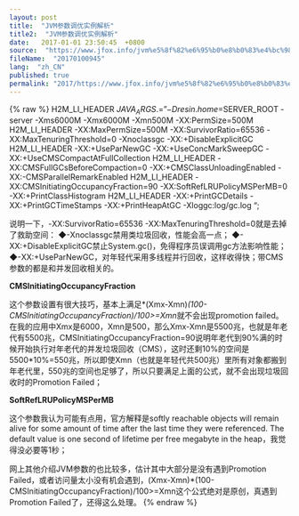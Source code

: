 ```yaml
---
layout: post
title:  "JVM参数调优实例解析"
title2:  "JVM参数调优实例解析"
date:   2017-01-01 23:50:45  +0800
source:  "https://www.jfox.info/jvm%e5%8f%82%e6%95%b0%e8%b0%83%e4%bc%98%e5%ae%9e%e4%be%8b%e8%a7%a3%e6%9e%90.html"
fileName:  "20170100945"
lang:  "zh_CN"
published: true
permalink: "2017/https://www.jfox.info/jvm%e5%8f%82%e6%95%b0%e8%b0%83%e4%bc%98%e5%ae%9e%e4%be%8b%e8%a7%a3%e6%9e%90.html"
---
```

{% raw %}
H2M_LI_HEADER $JAVA_ARGS .= ” -Dresin.home=$SERVER_ROOT -server -Xms6000M -Xmx6000M -Xmn500M -XX:PermSize=500M 
H2M_LI_HEADER -XX:MaxPermSize=500M -XX:SurvivorRatio=65536 -XX:MaxTenuringThreshold=0 -Xnoclassgc -XX:+DisableExplicitGC 
H2M_LI_HEADER -XX:+UseParNewGC -XX:+UseConcMarkSweepGC -XX:+UseCMSCompactAtFullCollection 
H2M_LI_HEADER -XX:CMSFullGCsBeforeCompaction=0 -XX:+CMSClassUnloadingEnabled -XX:-CMSParallelRemarkEnabled 
H2M_LI_HEADER -XX:CMSInitiatingOccupancyFraction=90 -XX:SoftRefLRUPolicyMSPerMB=0 -XX:+PrintClassHistogram 
H2M_LI_HEADER -XX:+PrintGCDetails -XX:+PrintGCTimeStamps -XX:+PrintHeapAtGC -Xloggc:log/gc.log “; 

说明一下，-XX:SurvivorRatio=65536 -XX:MaxTenuringThreshold=0就是去掉了救助空间：
◆-Xnoclassgc禁用类垃圾回收，性能会高一点； 
◆-XX:+DisableExplicitGC禁止System.gc()，免得程序员误调用gc方法影响性能； 
◆-XX:+UseParNewGC，对年轻代采用多线程并行回收，这样收得快；带CMS参数的都是和并发回收相关的。

**CMSInitiatingOccupancyFraction**

这个参数设置有很大技巧，基本上满足*(Xmx-Xmn)*(100-CMSInitiatingOccupancyFraction)/100>=Xmn*就不会出现promotion failed。在我的应用中Xmx是6000，Xmn是500，那么Xmx-Xmn是5500兆，也就是年老代有5500兆，CMSInitiatingOccupancyFraction=90说明年老代到90%满的时候开始执行对年老代的并发垃圾回收（CMS），这时还剩10%的空间是5500*10%=550兆，所以即使Xmn（也就是年轻代共500兆）里所有对象都搬到年老代里，550兆的空间也足够了，所以只要满足上面的公式，就不会出现垃圾回收时的Promotion Failed；

**SoftRefLRUPolicyMSPerMB**

这个参数我认为可能有点用，官方解释是softly reachable objects will remain alive for some amount of time after the last time they were referenced. The default value is one second of lifetime per free megabyte in the heap，我觉得没必要等1秒；

网上其他介绍JVM参数的也比较多，估计其中大部分是没有遇到Promotion Failed，或者访问量太小没有机会遇到，(Xmx-Xmn)*(100-CMSInitiatingOccupancyFraction)/100>=Xmn这个公式绝对是原创，真遇到Promotion Failed了，还得这么处理。
{% endraw %}